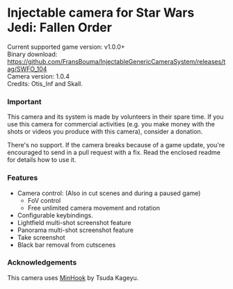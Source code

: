 Injectable camera for Star Wars Jedi: Fallen Order
============================

Current supported game version: v1.0.0+  
Binary download: https://github.com/FransBouma/InjectableGenericCameraSystem/releases/tag/SWFO_104  
Camera version: 1.0.4  
Credits: Otis_Inf and Skall.  

### Important
This camera and its system is made by volunteers in their spare time. If you use this camera for commercial activities 
(e.g. you make money with the shots or videos you produce with this camera), consider a donation. 

There's no support. If the camera breaks because of a game update, you're encouraged to send in a pull request with a fix.
Read the enclosed readme for details how to use it. 

### Features
- Camera control: (Also in cut scenes and during a paused game)
	- FoV control
	- Free unlimited camera movement and rotation 
- Configurable keybindings.
- Lightfield multi-shot screenshot feature
- Panorama multi-shot screenshot feature
- Take screenshot
- Black bar removal from cutscenes

### Acknowledgements
This camera uses [MinHook](https://github.com/TsudaKageyu/minhook) by Tsuda Kageyu.